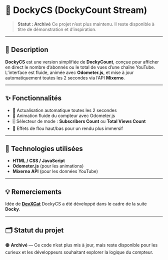 # 🧮 DockyCS (DockyCount Stream)

> **Statut : Archivé**
> Ce projet n’est plus maintenu. Il reste disponible à titre de démonstration et d’inspiration.

---

## 📖 Description

**DockyCS** est une version simplifiée de **DockyCount**, conçue pour afficher en direct le nombre d’abonnés ou le total de vues d’une chaîne YouTube.
L’interface est fluide, animée avec **Odometer.js**, et mise à jour automatiquement toutes les 2 secondes via l’API **Mixerno**.

---

## ✨ Fonctionnalités

* 🔁 Actualisation automatique toutes les 2 secondes
* 🔢 Animation fluide du compteur avec Odometer.js
* 🎚️ Sélecteur de mode : **Subscribers Count** ou **Total Views Count**
* 💨 Effets de flou haut/bas pour un rendu plus immersif

---

## 🧰 Technologies utilisées

* **HTML / CSS / JavaScript**
* **Odometer.js** (pour les animations)
* **Mixerno API** (pour les données YouTube)

---

## 💡 Remerciements

Idée de **[DevXCat](https://github.com/DevXCat)**
DockyCS a été développé dans le cadre de la suite **Docky**.

---

## 🗂️ Statut du projet

🟠 **Archivé** — Ce code n’est plus mis à jour, mais reste disponible pour les curieux et les développeurs souhaitant explorer la logique du compteur.
